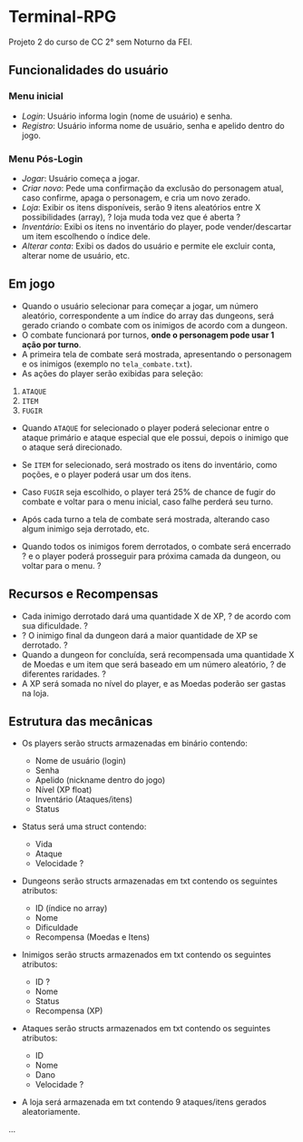 # Terminal-RPG
Projeto 2 do curso de CC 2° sem Noturno da FEI.

## Funcionalidades do usuário

### Menu inicial
- *Login*: Usuário informa login (nome de usuário) e senha.
- *Registro*: Usuário informa nome de usuário, senha e apelido dentro do jogo.

### Menu Pós-Login
- *Jogar*: Usuário começa a jogar.
- *Criar novo*: Pede uma confirmação da exclusão do personagem atual, caso confirme, apaga o personagem, e cria um novo zerado.
- *Loja*: Exibir os itens disponíveis, serão 9 itens aleatórios entre X possibilidades (array), ? loja muda toda vez que é aberta ?
- *Inventário*: Exibi os itens no inventário do player, pode vender/descartar um item escolhendo o índice dele.
- *Alterar conta*: Exibi os dados do usuário e permite ele excluir conta, alterar nome de usuário, etc.

## Em jogo
- Quando o usuário selecionar para começar a jogar, um número aleatório, correspondente a um índice do array das dungeons, será gerado criando o combate com os inimigos de acordo com a dungeon.
- O combate funcionará por turnos, **onde o personagem pode usar 1 ação por turno**.
- A primeira tela de combate será mostrada, apresentando o personagem e os inimigos (exemplo no `tela_combate.txt`).
- As ações do player serão exibidas para seleção:
1. `ATAQUE`
2. `ITEM`
3. `FUGIR`
- Quando `ATAQUE` for selecionado o player poderá selecionar entre o ataque primário e ataque especial que ele possui, depois o inimigo que o ataque será direcionado.
- Se `ITEM` for selecionado, será mostrado os itens do inventário, como poções, e o player poderá usar um dos itens.
- Caso `FUGIR` seja escolhido, o player terá 25% de chance de fugir do combate e voltar para o menu inicial, caso falhe perderá seu turno.

- Após cada turno a tela de combate será mostrada, alterando caso algum inimigo seja derrotado, etc.
- Quando todos os inimigos forem derrotados, o combate será encerrado ? e o player poderá prosseguir para próxima camada da dungeon, ou voltar para o menu. ?

## Recursos e Recompensas
- Cada inimigo derrotado dará uma quantidade X de XP, ? de acordo com sua dificuldade. ?
- ? O inimigo final da dungeon dará a maior quantidade de XP se derrotado. ?
- Quando a dungeon for concluída, será recompensada uma quantidade X de Moedas e um item que será baseado em um número aleatório, ? de diferentes raridades. ?
- A XP será somada no nível do player, e as Moedas poderão ser gastas na loja.

## Estrutura das mecânicas
- Os players serão structs armazenadas em binário contendo: <br>

  - Nome de usuário (login) <br>
  - Senha <br>
  - Apelido (nickname dentro do jogo) <br>
  - Nível (XP float) <br>
  - Inventário (Ataques/itens) <br>
  - Status <br>

- Status será uma struct contendo: <br>
  
  - Vida <br>
  - Ataque <br>
  - Velocidade ? <br>

- Dungeons serão structs armazenadas em txt contendo os seguintes atributos: <br>
  
  - ID (índice no array) <br>
  - Nome <br>
  - Dificuldade <br>
  - Recompensa (Moedas e Itens) <br>

- Inimigos serão structs armazenados em txt contendo os seguintes atributos: <br>

  - ID ? <br>
  - Nome <br>
  - Status <br>
  - Recompensa (XP) <br>

- Ataques serão structs armazenados em txt contendo os seguintes atributos: <br>

  - ID <br>
  - Nome <br>
  - Dano <br>
  - Velocidade ? <br>

- A loja será armazenada em txt contendo 9 ataques/itens gerados aleatoriamente.

...
